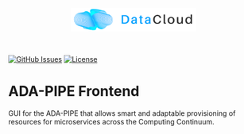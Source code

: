 <p align="center"><img width=50% src="https://raw.githubusercontent.com/DataCloud-project/toolbox/master/docs/img/datacloud_logo.png"></p>&nbsp;

[![GitHub Issues](https://img.shields.io/github/issues/DataCloud-project/ADA-PIPE-Frontend.svg)](https://github.com/DataCloud-project/ADA-PIPE-Frontend/issues)
[![License](https://img.shields.io/badge/license-Apache2.0-blue.svg)](https://opensource.org/licenses/Apache-2.0)

# ADA-PIPE Frontend

GUI for the ADA-PIPE that allows smart and adaptable provisioning of resources for microservices across the Computing Continuum.
